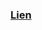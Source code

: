 ### [Lien](https://docs.google.com/presentation/d/1nOiiPmKTpkqdmPvUtBQ4imzL3ctpfBAZ/edit#slide=id.p1) ###